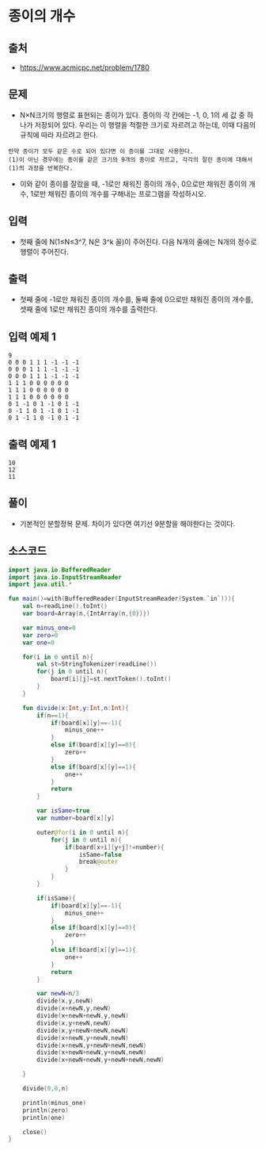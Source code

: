 # 종이의 개수

## 출처

* https://www.acmicpc.net/problem/1780

## 문제

* N×N크기의 행렬로 표현되는 종이가 있다. 종이의 각 칸에는 -1, 0, 1의 세 값 중 하나가 저장되어 있다. 우리는 이 행렬을 적절한 크기로 자르려고 하는데, 이때 다음의 규칙에 따라 자르려고 한다.

```
만약 종이가 모두 같은 수로 되어 있다면 이 종이를 그대로 사용한다.
(1)이 아닌 경우에는 종이를 같은 크기의 9개의 종이로 자르고, 각각의 잘린 종이에 대해서 (1)의 과정을 반복한다.
```

* 이와 같이 종이를 잘랐을 때, -1로만 채워진 종이의 개수, 0으로만 채워진 종이의 개수, 1로만 채워진 종이의 개수를 구해내는 프로그램을 작성하시오.

## 입력

* 첫째 줄에 N(1≤N≤3^7, N은 3^k 꼴)이 주어진다. 다음 N개의 줄에는 N개의 정수로 행렬이 주어진다.

## 출력

* 첫째 줄에 -1로만 채워진 종이의 개수를, 둘째 줄에 0으로만 채워진 종이의 개수를, 셋째 줄에 1로만 채워진 종이의 개수를 출력한다.

## 입력 예제 1

```
9
0 0 0 1 1 1 -1 -1 -1
0 0 0 1 1 1 -1 -1 -1
0 0 0 1 1 1 -1 -1 -1
1 1 1 0 0 0 0 0 0
1 1 1 0 0 0 0 0 0
1 1 1 0 0 0 0 0 0
0 1 -1 0 1 -1 0 1 -1
0 -1 1 0 1 -1 0 1 -1
0 1 -1 1 0 -1 0 1 -1
```

## 출력 예제 1

```
10
12
11
```

## 풀이

* 기본적인 분할정복 문제. 차이가 있다면 여기선 9분할을 해야한다는 것이다.

## 소스코드

```kotlin
import java.io.BufferedReader
import java.io.InputStreamReader
import java.util.*

fun main()=with(BufferedReader(InputStreamReader(System.`in`))){
    val n=readLine().toInt()
    var board=Array(n,{IntArray(n,{0})})

    var minus_one=0
    var zero=0
    var one=0

    for(i in 0 until n){
        val st=StringTokenizer(readLine())
        for(j in 0 until n){
            board[i][j]=st.nextToken().toInt()
        }
    }

    fun divide(x:Int,y:Int,n:Int){
        if(n==1){
            if(board[x][y]==-1){
                minus_one++
            }
            else if(board[x][y]==0){
                zero++
            }
            else if(board[x][y]==1){
                one++
            }
            return
        }

        var isSame=true
        var number=board[x][y]

        outer@for(i in 0 until n){
            for(j in 0 until n){
                if(board[x+i][y+j]!=number){
                    isSame=false
                    break@outer
                }
            }
        }

        if(isSame){
            if(board[x][y]==-1){
                minus_one++
            }
            else if(board[x][y]==0){
                zero++
            }
            else if(board[x][y]==1){
                one++
            }
            return
        }

        var newN=n/3
        divide(x,y,newN)
        divide(x+newN,y,newN)
        divide(x+newN+newN,y,newN)
        divide(x,y+newN,newN)
        divide(x,y+newN+newN,newN)
        divide(x+newN,y+newN,newN)
        divide(x+newN,y+newN+newN,newN)
        divide(x+newN+newN,y+newN,newN)
        divide(x+newN+newN,y+newN+newN,newN)

    }

    divide(0,0,n)

    println(minus_one)
    println(zero)
    println(one)

    close()
}
```
